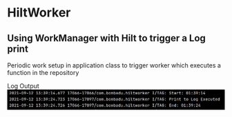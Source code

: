 # HiltWorker
## Using WorkManager with Hilt to trigger a Log print

Periodic work setup in application class to trigger worker which executes a function in the repository

Log Output
![Image](https://github.com/maydev99/HiltWorker/blob/master/Log.jpeg)
